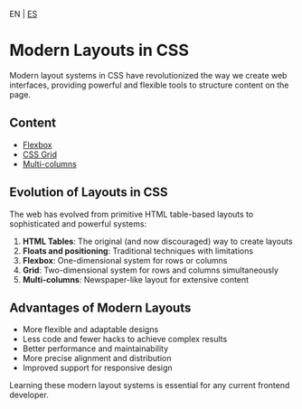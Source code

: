 <!-- MULTILANGUAJE MENU START -->
EN | [ES](https://lckpig.gitbook.io/es-practical-dev-handbook/css/modern-layouts)
<!-- MULTILANGUAJE MENU END -->

# Modern Layouts in CSS

Modern layout systems in CSS have revolutionized the way we create web interfaces, providing powerful and flexible tools to structure content on the page.

## Content

- [Flexbox](flexbox.md)
- [CSS Grid](css-grid.md)
- [Multi-columns](multi-columns.md)

## Evolution of Layouts in CSS

The web has evolved from primitive HTML table-based layouts to sophisticated and powerful systems:

1. **HTML Tables**: The original (and now discouraged) way to create layouts
2. **Floats and positioning**: Traditional techniques with limitations
3. **Flexbox**: One-dimensional system for rows or columns
4. **Grid**: Two-dimensional system for rows and columns simultaneously
5. **Multi-columns**: Newspaper-like layout for extensive content

## Advantages of Modern Layouts

- More flexible and adaptable designs
- Less code and fewer hacks to achieve complex results
- Better performance and maintainability
- More precise alignment and distribution
- Improved support for responsive design

Learning these modern layout systems is essential for any current frontend developer. 